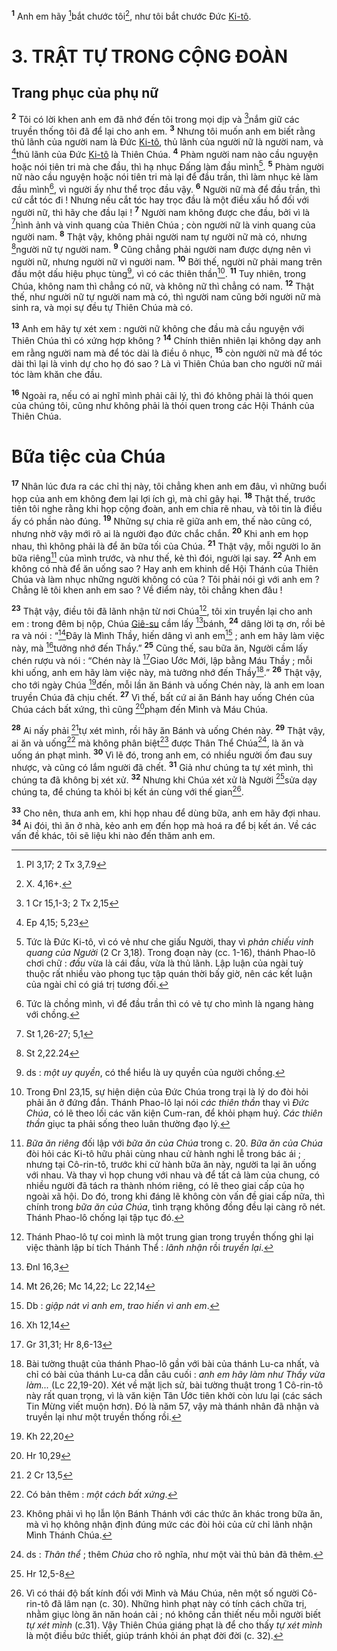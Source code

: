 <sup><b>1</b></sup> Anh em hãy [^1@-3cdfdebd-8dc2-4e56-8e34-c0bcfe7f11c5]bắt chước tôi[^1-3cdfdebd-8dc2-4e56-8e34-c0bcfe7f11c5], như tôi bắt chước Đức [Ki-tô]().


# 3. TRẬT TỰ TRONG CỘNG ĐOÀN

## Trang phục của phụ nữ
<sup><b>2</b></sup> Tôi có lời khen anh em đã nhớ đến tôi trong mọi dịp và [^2@-3cdfdebd-8dc2-4e56-8e34-c0bcfe7f11c5]nắm giữ các truyền thống tôi đã để lại cho anh em. <sup><b>3</b></sup> Nhưng tôi muốn anh em biết rằng thủ lãnh của người nam là Đức [Ki-tô](), thủ lãnh của người nữ là người nam, và [^3@-3cdfdebd-8dc2-4e56-8e34-c0bcfe7f11c5]thủ lãnh của Đức [Ki-tô]() là Thiên Chúa. <sup><b>4</b></sup> Phàm người nam nào cầu nguyện hoặc nói tiên tri mà che đầu, thì hạ nhục Đấng làm đầu mình[^2-3cdfdebd-8dc2-4e56-8e34-c0bcfe7f11c5]. <sup><b>5</b></sup> Phàm người nữ nào cầu nguyện hoặc nói tiên tri mà lại để đầu trần, thì làm nhục kẻ làm đầu mình[^3-3cdfdebd-8dc2-4e56-8e34-c0bcfe7f11c5], vì người ấy như thể trọc đầu vậy. <sup><b>6</b></sup> Người nữ mà để đầu trần, thì cứ cắt tóc đi ! Nhưng nếu cắt tóc hay trọc đầu là một điều xấu hổ đối với người nữ, thì hãy che đầu lại ! <sup><b>7</b></sup> Người nam không được che đầu, bởi vì là [^4@-3cdfdebd-8dc2-4e56-8e34-c0bcfe7f11c5]hình ảnh và vinh quang của Thiên Chúa ; còn người nữ là vinh quang của người nam. <sup><b>8</b></sup> Thật vậy, không phải người nam tự người nữ mà có, nhưng [^5@-3cdfdebd-8dc2-4e56-8e34-c0bcfe7f11c5]người nữ tự người nam. <sup><b>9</b></sup> Cũng chẳng phải người nam được dựng nên vì người nữ, nhưng người nữ vì người nam. <sup><b>10</b></sup> Bởi thế, người nữ phải mang trên đầu một dấu hiệu phục tùng[^4-3cdfdebd-8dc2-4e56-8e34-c0bcfe7f11c5], vì có các thiên thần[^5-3cdfdebd-8dc2-4e56-8e34-c0bcfe7f11c5]. <sup><b>11</b></sup> Tuy nhiên, trong Chúa, không nam thì chẳng có nữ, và không nữ thì chẳng có nam. <sup><b>12</b></sup> Thật thế, như người nữ tự người nam mà có, thì người nam cũng bởi người nữ mà sinh ra, và mọi sự đều tự Thiên Chúa mà có.

<sup><b>13</b></sup> Anh em hãy tự xét xem : người nữ không che đầu mà cầu nguyện với Thiên Chúa thì có xứng hợp không ? <sup><b>14</b></sup> Chính thiên nhiên lại không dạy anh em rằng người nam mà để tóc dài là điều ô nhục, <sup><b>15</b></sup> còn người nữ mà để tóc dài thì lại là vinh dự cho họ đó sao ? Là vì Thiên Chúa ban cho người nữ mái tóc làm khăn che đầu.

<sup><b>16</b></sup> Ngoài ra, nếu có ai nghĩ mình phải cãi lý, thì đó không phải là thói quen của chúng tôi, cũng như không phải là thói quen trong các Hội Thánh của Thiên Chúa.


# Bữa tiệc của Chúa
<sup><b>17</b></sup> Nhân lúc đưa ra các chỉ thị này, tôi chẳng khen anh em đâu, vì những buổi họp của anh em không đem lại lợi ích gì, mà chỉ gây hại. <sup><b>18</b></sup> Thật thế, trước tiên tôi nghe rằng khi họp cộng đoàn, anh em chia rẽ nhau, và tôi tin là điều ấy có phần nào đúng. <sup><b>19</b></sup> Những sự chia rẽ giữa anh em, thế nào cũng có, nhưng nhờ vậy mới rõ ai là người đạo đức chắc chắn. <sup><b>20</b></sup> Khi anh em họp nhau, thì không phải là để ăn bữa tối của Chúa. <sup><b>21</b></sup> Thật vậy, mỗi người lo ăn bữa riêng[^6-3cdfdebd-8dc2-4e56-8e34-c0bcfe7f11c5] của mình trước, và như thế, kẻ thì đói, người lại say. <sup><b>22</b></sup> Anh em không có nhà để ăn uống sao ? Hay anh em khinh dể Hội Thánh của Thiên Chúa và làm nhục những người không có của ? Tôi phải nói gì với anh em ? Chẳng lẽ tôi khen anh em sao ? Về điểm này, tôi chẳng khen đâu !

<sup><b>23</b></sup> Thật vậy, điều tôi đã lãnh nhận từ nơi Chúa[^7-3cdfdebd-8dc2-4e56-8e34-c0bcfe7f11c5], tôi xin truyền lại cho anh em : trong đêm bị nộp, Chúa [Giê-su]() cầm lấy [^6@-3cdfdebd-8dc2-4e56-8e34-c0bcfe7f11c5]bánh, <sup><b>24</b></sup> dâng lời tạ ơn, rồi bẻ ra và nói : “[^7@-3cdfdebd-8dc2-4e56-8e34-c0bcfe7f11c5]Đây là Mình Thầy, hiến dâng vì anh em[^8-3cdfdebd-8dc2-4e56-8e34-c0bcfe7f11c5] ; anh em hãy làm việc này, mà [^8@-3cdfdebd-8dc2-4e56-8e34-c0bcfe7f11c5]tưởng nhớ đến Thầy.” <sup><b>25</b></sup> Cũng thế, sau bữa ăn, Người cầm lấy chén rượu và nói : “Chén này là [^9@-3cdfdebd-8dc2-4e56-8e34-c0bcfe7f11c5]Giao Ước Mới, lập bằng Máu Thầy ; mỗi khi uống, anh em hãy làm việc này, mà tưởng nhớ đến Thầy[^9-3cdfdebd-8dc2-4e56-8e34-c0bcfe7f11c5].” <sup><b>26</b></sup> Thật vậy, cho tới ngày Chúa [^10@-3cdfdebd-8dc2-4e56-8e34-c0bcfe7f11c5]đến, mỗi lần ăn Bánh và uống Chén này, là anh em loan truyền Chúa đã chịu chết. <sup><b>27</b></sup> Vì thế, bất cứ ai ăn Bánh hay uống Chén của Chúa cách bất xứng, thì cũng [^11@-3cdfdebd-8dc2-4e56-8e34-c0bcfe7f11c5]phạm đến Mình và Máu Chúa.

<sup><b>28</b></sup> Ai nấy phải [^12@-3cdfdebd-8dc2-4e56-8e34-c0bcfe7f11c5]tự xét mình, rồi hãy ăn Bánh và uống Chén này. <sup><b>29</b></sup> Thật vậy, ai ăn và uống[^10-3cdfdebd-8dc2-4e56-8e34-c0bcfe7f11c5] mà không phân biệt[^11-3cdfdebd-8dc2-4e56-8e34-c0bcfe7f11c5] được Thân Thể Chúa[^12-3cdfdebd-8dc2-4e56-8e34-c0bcfe7f11c5], là ăn và uống án phạt mình. <sup><b>30</b></sup> Vì lẽ đó, trong anh em, có nhiều người ốm đau suy nhược, và cũng có lắm người đã chết. <sup><b>31</b></sup> Giả như chúng ta tự xét mình, thì chúng ta đã không bị xét xử. <sup><b>32</b></sup> Nhưng khi Chúa xét xử là Người [^13@-3cdfdebd-8dc2-4e56-8e34-c0bcfe7f11c5]sửa dạy chúng ta, để chúng ta khỏi bị kết án cùng với thế gian[^13-3cdfdebd-8dc2-4e56-8e34-c0bcfe7f11c5].

<sup><b>33</b></sup> Cho nên, thưa anh em, khi họp nhau để dùng bữa, anh em hãy đợi nhau. <sup><b>34</b></sup> Ai đói, thì ăn ở nhà, kẻo anh em đến họp mà hoá ra để bị kết án. Về các vấn đề khác, tôi sẽ liệu khi nào đến thăm anh em.

[^1-3cdfdebd-8dc2-4e56-8e34-c0bcfe7f11c5]: X. 4,16+.
[^2-3cdfdebd-8dc2-4e56-8e34-c0bcfe7f11c5]: Tức là Đức Ki-tô, vì có vẻ như che giấu Người, thay vì *phản chiếu vinh quang của Người* (2 Cr 3,18). Trong đoạn này (cc. 1-16), thánh Phao-lô chơi chữ : *đầu* vừa là cái đầu, vừa là thủ lãnh. Lập luận của ngài tuỳ thuộc rất nhiều vào phong tục tập quán thời bấy giờ, nên các kết luận của ngài chỉ có giá trị tương đối.
[^3-3cdfdebd-8dc2-4e56-8e34-c0bcfe7f11c5]: Tức là chồng mình, vì để đầu trần thì có vẻ tự cho mình là ngang hàng với chồng.
[^4-3cdfdebd-8dc2-4e56-8e34-c0bcfe7f11c5]: ds : *một uy quyền*, có thể hiểu là uy quyền của người chồng.
[^5-3cdfdebd-8dc2-4e56-8e34-c0bcfe7f11c5]: Trong Đnl 23,15, sự hiện diện của Đức Chúa trong trại là lý do đòi hỏi phải ăn ở đứng đắn. Thánh Phao-lô lại nói *các thiên thần* thay vì *Đức Chúa*, có lẽ theo lối các văn kiện Cum-ran, để khỏi phạm huý. *Các thiên thần* giục ta phải sống theo luân thường đạo lý.
[^6-3cdfdebd-8dc2-4e56-8e34-c0bcfe7f11c5]: *Bữa ăn riêng* đối lập với *bữa ăn của Chúa* trong c. 20. *Bữa ăn của Chúa* đòi hỏi các Ki-tô hữu phải cùng nhau cử hành nghi lễ trong bác ái ; nhưng tại Cô-rin-tô, trước khi cử hành bữa ăn này, người ta lại ăn uống với nhau. Và thay vì họp chung với nhau và để tất cả làm của chung, có nhiều người đã tách ra thành nhóm riêng, có lẽ theo giai cấp của họ ngoài xã hội. Do đó, trong khi đáng lẽ không còn vấn đề giai cấp nữa, thì chính trong *bữa ăn của Chúa*, tình trạng không đồng đều lại càng rõ nét. Thánh Phao-lô chống lại tập tục đó.
[^7-3cdfdebd-8dc2-4e56-8e34-c0bcfe7f11c5]: Thánh Phao-lô tự coi mình là một trung gian trong truyền thống ghi lại việc thành lập bí tích Thánh Thể : *lãnh nhận* rồi *truyền lại*.
[^8-3cdfdebd-8dc2-4e56-8e34-c0bcfe7f11c5]: Db : *giập nát vì anh em*, *trao hiến vì anh em*.
[^9-3cdfdebd-8dc2-4e56-8e34-c0bcfe7f11c5]: Bài tường thuật của thánh Phao-lô gần với bài của thánh Lu-ca nhất, và chỉ có bài của thánh Lu-ca dẫn câu cuối : *anh em hãy làm như Thầy vừa làm...* (Lc 22,19-20). Xét về mặt lịch sử, bài tường thuật trong 1 Cô-rin-tô này rất quan trọng, vì là văn kiện Tân Ước tiên khởi còn lưu lại (các sách Tin Mừng viết muộn hơn). Đó là năm 57, vậy mà thánh nhân đã nhận và truyền lại như một truyền thống rồi.
[^10-3cdfdebd-8dc2-4e56-8e34-c0bcfe7f11c5]: Có bản thêm : *một cách bất xứng*.
[^11-3cdfdebd-8dc2-4e56-8e34-c0bcfe7f11c5]: Không phải vì họ lẫn lộn Bánh Thánh với các thức ăn khác trong bữa ăn, mà vì họ không nhận định đúng mức các đòi hỏi của cử chỉ lãnh nhận Mình Thánh Chúa.
[^12-3cdfdebd-8dc2-4e56-8e34-c0bcfe7f11c5]: ds : *Thân thể* ; thêm *Chúa* cho rõ nghĩa, như một vài thủ bản đã thêm.
[^13-3cdfdebd-8dc2-4e56-8e34-c0bcfe7f11c5]: Vì có thái độ bất kính đối với Mình và Máu Chúa, nên một số người Cô-rin-tô đã lâm nạn (c. 30). Những hình phạt này có tính cách chữa trị, nhằm giục lòng ăn năn hoán cải ; nó không cần thiết nếu mỗi người biết *tự xét mình* (c.31). Vậy Thiên Chúa giáng phạt là để cho thấy *tự xét mình* là một điều bức thiết, giúp tránh khỏi án phạt đời đời (c. 32).
[^1@-3cdfdebd-8dc2-4e56-8e34-c0bcfe7f11c5]: Pl 3,17; 2 Tx 3,7.9
[^2@-3cdfdebd-8dc2-4e56-8e34-c0bcfe7f11c5]: 1 Cr 15,1-3; 2 Tx 2,15
[^3@-3cdfdebd-8dc2-4e56-8e34-c0bcfe7f11c5]: Ep 4,15; 5,23
[^4@-3cdfdebd-8dc2-4e56-8e34-c0bcfe7f11c5]: St 1,26-27; 5,1
[^5@-3cdfdebd-8dc2-4e56-8e34-c0bcfe7f11c5]: St 2,22.24
[^6@-3cdfdebd-8dc2-4e56-8e34-c0bcfe7f11c5]: Đnl 16,3
[^7@-3cdfdebd-8dc2-4e56-8e34-c0bcfe7f11c5]: Mt 26,26; Mc 14,22; Lc 22,14
[^8@-3cdfdebd-8dc2-4e56-8e34-c0bcfe7f11c5]: Xh 12,14
[^9@-3cdfdebd-8dc2-4e56-8e34-c0bcfe7f11c5]: Gr 31,31; Hr 8,6-13
[^10@-3cdfdebd-8dc2-4e56-8e34-c0bcfe7f11c5]: Kh 22,20
[^11@-3cdfdebd-8dc2-4e56-8e34-c0bcfe7f11c5]: Hr 10,29
[^12@-3cdfdebd-8dc2-4e56-8e34-c0bcfe7f11c5]: 2 Cr 13,5
[^13@-3cdfdebd-8dc2-4e56-8e34-c0bcfe7f11c5]: Hr 12,5-8